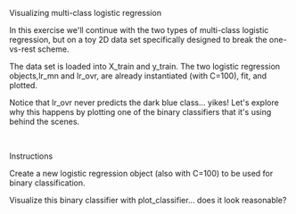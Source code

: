 Visualizing multi-class logistic regression

In this exercise we'll continue with the two types of multi-class logistic regression, but on a toy 2D data set specifically designed to break the one-vs-rest scheme.

The data set is loaded into X_train and y_train. The two logistic regression objects,lr_mn and lr_ovr, are already instantiated (with C=100), fit, and plotted.

Notice that lr_ovr never predicts the dark blue class... yikes! Let's explore why this happens by plotting one of the binary classifiers that it's using behind the scenes.

<br>

Instructions

Create a new logistic regression object (also with C=100) to be used for binary classification.

Visualize this binary classifier with plot_classifier... does it look reasonable?

